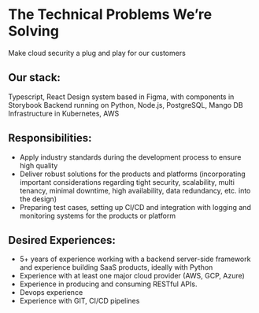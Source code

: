 # The Technical Problems We’re Solving
Make cloud security a plug and play for our customers

## Our stack:

Typescript, React
Design system based in Figma, with components in Storybook
Backend running on Python, Node.js, PostgreSQL, Mango DB
Infrastructure in Kubernetes, AWS

## Responsibilities:

* Apply industry standards during the development process to ensure high quality
* Deliver robust solutions for the products and platforms (incorporating important considerations   regarding tight security, scalability, multi tenancy, minimal downtime, high availability, data redundancy, etc. into the design)
* Preparing test cases, setting up CI/CD and integration with logging and monitoring systems for the products or platform


## Desired Experiences:

* 5+ years of experience working with a backend server-side framework and experience building SaaS products, ideally with Python
* Experience with at least one major cloud provider (AWS, GCP, Azure)
* Experience in producing and consuming RESTful APIs.
* Devops experience
* Experience with GIT, CI/CD pipelines